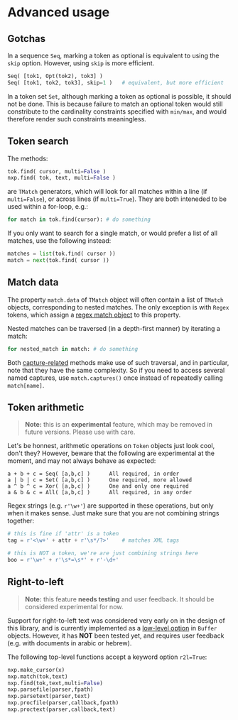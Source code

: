
# Advanced usage

## Gotchas

In a sequence `Seq`, marking a token as optional is equivalent to using the `skip` option. However, using `skip` is more efficient.
```py
Seq( [tok1, Opt(tok2), tok3] )
Seq( [tok1, tok2, tok3], skip=1 )   # equivalent, but more efficient
```

In a token set `Set`, although marking a token as optional is possible, it should not be done. This is because failure to match an optional token would still constribute to the cardinality constraints specified with `min/max`, and would therefore render such constraints meaningless.

## Token search

The methods:
```py
tok.find( cursor, multi=False )
nxp.find( tok, text, multi=False )
```
are `TMatch` generators, which will look for all matches within a line (if `multi=False`), or across lines (if `multi=True`). They are both inteneded to be used within a for-loop, e.g.:
```py
for match in tok.find(cursor): # do something
```

If you only want to search for a single match, or would prefer a list of all matches, use the following instead:
```py
matches = list(tok.find( cursor ))
match = next(tok.find( cursor ))
```

## Match data

The property `match.data` of `TMatch` object will often contain a list of `TMatch` objects, corresponding to nested matches. The only exception is with `Regex` tokens, which assign a [regex match object](https://docs.python.org/3/library/re.html#match-objects) to this property.

Nested matches can be traversed (in a depth-first manner) by iterating a match:
```py
for nested_match in match: # do something
```

Both [capture-related](expr/match?id=captures) methods make use of such traversal, and in particular, note that they have the same complexity. So if you need to access several named captures, use `match.captures()` once instead of repeatedly calling `match[name]`.

## Token arithmetic

> **Note:** this is an **experimental** feature, which may be removed in future versions. Please use with care.

Let's be honnest, arithmetic operations on `Token` objects just look cool, don't they? However, beware that the following are experimental at the moment, and may not always behave as expected:

```
a + b + c = Seq( [a,b,c] )      All required, in order
a | b | c = Set( [a,b,c] )      One required, more allowed
a ^ b ^ c = Xor( [a,b,c] )      One and only one required
a & b & c = All( [a,b,c] )      All required, in any order
```

Regex strings (e.g. `r'\w+'`) are supported in these operations, but only when it makes sense. Just make sure that you are not combining strings together:
```py
# this is fine if 'attr' is a token
tag = r'<\w+' + attr + r'\s*/?>'    # matches XML tags

# this is NOT a token, we're are just combining strings here
boo = r'\w+' + r'\s*=\s*' + r'-\d+'
```

## Right-to-left 

> **Note:** this feature **needs testing** and user feedback. It should be considered experimental for now.

Support for right-to-left text was considered very early on in the design of this library, and is currently implemented as a [low-level option](ref/io?id=right-to-left-text) in `Buffer` objects. However, it has **NOT** been tested yet, and requires user feedback (e.g. with documents in arabic or hebrew).

The following top-level functions accept a keyword option `r2l=True`:
```py
nxp.make_cursor(x)
nxp.match(tok,text)
nxp.find(tok,text,multi=False)
nxp.parsefile(parser,fpath)
nxp.parsetext(parser,text)
nxp.procfile(parser,callback,fpath)
nxp.proctext(parser,callback,text)
```

